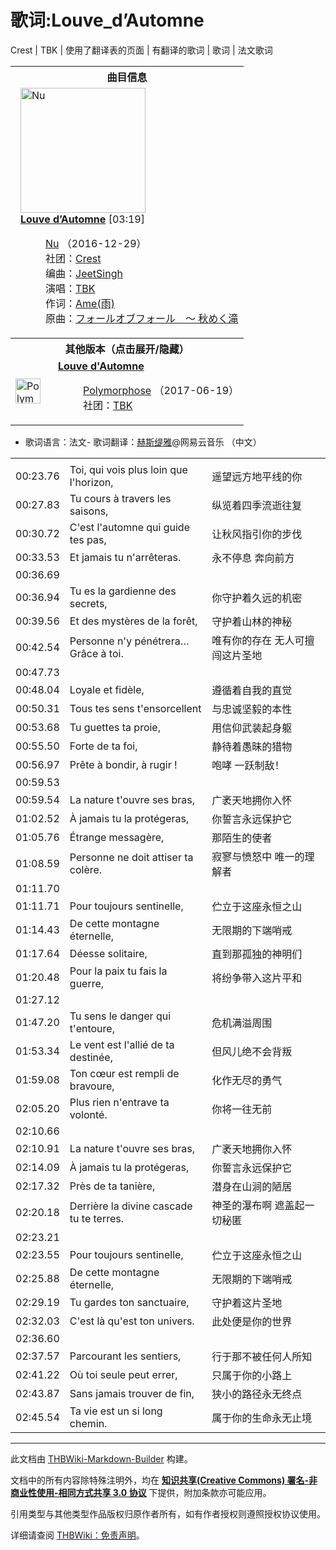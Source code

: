 # 歌词:Louve_d’Automne

<!-- source html: G:\repos\THBWiki-Markdown-Builder\THBWikiMarkdown\Temp\main\b\b7\ns512%3ALouve_d%E2%80%99Automne.html -->

Crest | TBK | 使用了翻译表的页面 | 有翻译的歌词 | 歌词 | 法文歌词


<table><tbody><tr><th colspan="2">曲目信息</th></tr><tr><td colspan="2" style="padding-left: 1em;"><div class="floatright"><a href="./文件-Nu封面.jpg.md" class="image" title="Nu"><img alt="Nu" src="https://upload.thwiki.cc/thumb/9/97/Nu%E5%B0%81%E9%9D%A2.jpg/200px-Nu%E5%B0%81%E9%9D%A2.jpg" decoding="async" loading="lazy" width="200" height="200" srcset="https://upload.thwiki.cc/thumb/9/97/Nu%E5%B0%81%E9%9D%A2.jpg/300px-Nu%E5%B0%81%E9%9D%A2.jpg 1.5x, https://upload.thwiki.cc/thumb/9/97/Nu%E5%B0%81%E9%9D%A2.jpg/400px-Nu%E5%B0%81%E9%9D%A2.jpg 2x" data-file-width="1024" data-file-height="1024"></a></div><b><a href="/Nu#7" title="Nu">Louve d’Automne</a></b> &#91;03:19&#93;<dl><dd><a href="./Nu.md" title="Nu">Nu</a> （2016-12-29）<br>社团：<a href="./Crest.md" title="Crest">Crest</a><br>编曲：<a href="./JeetSingh.md" title="JeetSingh">JeetSingh</a><br>演唱：<a href="./TBK.md" title="TBK">TBK</a><br>作词：<a href="/index.php?title=Ame(%E9%9B%A8)&amp;action=edit&amp;redlink=1" class="new" title="Ame(雨)（页面不存在）">Ame(雨)</a><br>原曲：<a href="./Fall_of_Fall_～_秋意渐浓之瀑.md" title="Fall of Fall ～ 秋意渐浓之瀑" unred="">フォールオブフォール　～ 秋めく滝</a><br></dd></dl></td></tr><tr><th colspan="2" class="mw-customtoggle-othervers-2">其他版本（点击展开/隐藏）</th></tr><tr class="mw-collapsible mw-collapsed" id="mw-customcollapsible-othervers-2"><td style="width: 44px;"><div class="center"><div class="floatnone"><a href="./文件-Polymorphose封面.jpg.md" class="image" title="Polymorphose"><img alt="Polymorphose" src="https://upload.thwiki.cc/thumb/1/19/Polymorphose%E5%B0%81%E9%9D%A2.jpg/40px-Polymorphose%E5%B0%81%E9%9D%A2.jpg" decoding="async" loading="lazy" width="40" height="40" srcset="https://upload.thwiki.cc/thumb/1/19/Polymorphose%E5%B0%81%E9%9D%A2.jpg/60px-Polymorphose%E5%B0%81%E9%9D%A2.jpg 1.5x, https://upload.thwiki.cc/thumb/1/19/Polymorphose%E5%B0%81%E9%9D%A2.jpg/80px-Polymorphose%E5%B0%81%E9%9D%A2.jpg 2x" data-file-width="1500" data-file-height="1500"></a></div></div></td><td style="padding-left: 1em;"><b><a href="/Polymorphose#10" title="Polymorphose">Louve d&#39;Automne</a></b><dl><dd><a href="./Polymorphose.md" title="Polymorphose">Polymorphose</a> （2017-06-19）<br>社团：<a href="./TBK.md" title="TBK">TBK</a><br></dd></dl></td></tr></tbody></table>

- 歌词语言：法文- 歌词翻译：[赫斯缇雅](https://music.163.com/#/user/home?id=46955527)@网易云音乐 （中文）

  
  

  


<table><tbody><tr class="tt-lyrics-header" id="=-1" data-pos="&#91;&quot;=&quot;,1&#93;"><td class="tt-lyrics" lang="zh"><div class="poem"></div></td><td class="tt-mainh" lang="zh"><div class="poem"></div></td><td class="tt-tranh" lang="zh"><div class="poem"></div></td></tr><tr class="tt-main-fr" id="=-2" data-pos="&#91;&quot;=&quot;,2&#93;"><td class="tt-time" lang="zh"><div class="poem">00:23.76</div></td><td class="tt-fr" lang="fr"><div class="poem">Toi, qui vois plus loin que l'horizon,</div></td><td class="tt-zh" lang="zh"><div class="poem">遥望远方地平线的你<br></div></td></tr><tr class="tt-main-fr" id="=-3" data-pos="&#91;&quot;=&quot;,3&#93;"><td class="tt-time" lang="zh"><div class="poem">00:27.83</div></td><td class="tt-fr" lang="fr"><div class="poem">Tu cours à travers les saisons,</div></td><td class="tt-zh" lang="zh"><div class="poem">纵览着四季流逝往复<br></div></td></tr><tr class="tt-main-fr" id="=-4" data-pos="&#91;&quot;=&quot;,4&#93;"><td class="tt-time" lang="zh"><div class="poem">00:30.72</div></td><td class="tt-fr" lang="fr"><div class="poem">C'est l'automne qui guide tes pas,</div></td><td class="tt-zh" lang="zh"><div class="poem">让秋风指引你的步伐<br></div></td></tr><tr class="tt-main-fr" id="=-5" data-pos="&#91;&quot;=&quot;,5&#93;"><td class="tt-time" lang="zh"><div class="poem">00:33.53</div></td><td class="tt-fr" lang="fr"><div class="poem">Et jamais tu n'arrêteras.</div></td><td class="tt-zh" lang="zh"><div class="poem">永不停息 奔向前方<br></div></td></tr><tr class="tt-lyrics-sep" id="=-6" data-pos="&#91;&quot;=&quot;,6&#93;"><td class="tt-sep" lang="zh"><div class="poem">00:36.69<br></div></td><td class="tt-text" lang="zh"><div class="poem"></div></td><td class="tt-tran" lang="zh"><div class="poem"></div></td></tr><tr class="tt-main-fr" id="=-7" data-pos="&#91;&quot;=&quot;,7&#93;"><td class="tt-time" lang="zh"><div class="poem">00:36.94</div></td><td class="tt-fr" lang="fr"><div class="poem">Tu es la gardienne des secrets,</div></td><td class="tt-zh" lang="zh"><div class="poem">你守护着久远的机密<br></div></td></tr><tr class="tt-main-fr" id="=-8" data-pos="&#91;&quot;=&quot;,8&#93;"><td class="tt-time" lang="zh"><div class="poem">00:39.56</div></td><td class="tt-fr" lang="fr"><div class="poem">Et des mystères de la forêt,</div></td><td class="tt-zh" lang="zh"><div class="poem">守护着山林的神秘<br></div></td></tr><tr class="tt-main-fr" id="=-9" data-pos="&#91;&quot;=&quot;,9&#93;"><td class="tt-time" lang="zh"><div class="poem">00:42.54</div></td><td class="tt-fr" lang="fr"><div class="poem">Personne n'y pénétrera… Grâce à toi.</div></td><td class="tt-zh" lang="zh"><div class="poem">唯有你的存在 无人可擅闯这片圣地<br></div></td></tr><tr class="tt-lyrics-sep" id="=-10" data-pos="&#91;&quot;=&quot;,10&#93;"><td class="tt-sep" lang="zh"><div class="poem">00:47.73<br></div></td><td class="tt-text" lang="zh"><div class="poem"></div></td><td class="tt-tran" lang="zh"><div class="poem"></div></td></tr><tr class="tt-main-fr" id="=-11" data-pos="&#91;&quot;=&quot;,11&#93;"><td class="tt-time" lang="zh"><div class="poem">00:48.04</div></td><td class="tt-fr" lang="fr"><div class="poem">Loyale et fidèle,</div></td><td class="tt-zh" lang="zh"><div class="poem">遵循着自我的直觉<br></div></td></tr><tr class="tt-main-fr" id="=-12" data-pos="&#91;&quot;=&quot;,12&#93;"><td class="tt-time" lang="zh"><div class="poem">00:50.31</div></td><td class="tt-fr" lang="fr"><div class="poem">Tous tes sens t'ensorcellent</div></td><td class="tt-zh" lang="zh"><div class="poem">与忠诚坚毅的本性<br></div></td></tr><tr class="tt-main-fr" id="=-13" data-pos="&#91;&quot;=&quot;,13&#93;"><td class="tt-time" lang="zh"><div class="poem">00:53.68</div></td><td class="tt-fr" lang="fr"><div class="poem">Tu guettes ta proie,</div></td><td class="tt-zh" lang="zh"><div class="poem">用信仰武装起身躯<br></div></td></tr><tr class="tt-main-fr" id="=-14" data-pos="&#91;&quot;=&quot;,14&#93;"><td class="tt-time" lang="zh"><div class="poem">00:55.50</div></td><td class="tt-fr" lang="fr"><div class="poem">Forte de ta foi,</div></td><td class="tt-zh" lang="zh"><div class="poem">静待着愚昧的猎物<br></div></td></tr><tr class="tt-main-fr" id="=-15" data-pos="&#91;&quot;=&quot;,15&#93;"><td class="tt-time" lang="zh"><div class="poem">00:56.97</div></td><td class="tt-fr" lang="fr"><div class="poem">Prête à bondir, à rugir&#160;!</div></td><td class="tt-zh" lang="zh"><div class="poem">咆哮 一跃制敌！<br></div></td></tr><tr class="tt-lyrics-sep" id="=-16" data-pos="&#91;&quot;=&quot;,16&#93;"><td class="tt-sep" lang="zh"><div class="poem">00:59.53<br></div></td><td class="tt-text" lang="zh"><div class="poem"></div></td><td class="tt-tran" lang="zh"><div class="poem"></div></td></tr><tr class="tt-main-fr" id="=-17" data-pos="&#91;&quot;=&quot;,17&#93;"><td class="tt-time" lang="zh"><div class="poem">00:59.54</div></td><td class="tt-fr" lang="fr"><div class="poem">La nature t'ouvre ses bras,</div></td><td class="tt-zh" lang="zh"><div class="poem">广袤天地拥你入怀<br></div></td></tr><tr class="tt-main-fr" id="=-18" data-pos="&#91;&quot;=&quot;,18&#93;"><td class="tt-time" lang="zh"><div class="poem">01:02.52</div></td><td class="tt-fr" lang="fr"><div class="poem">À jamais tu la protégeras,</div></td><td class="tt-zh" lang="zh"><div class="poem">你誓言永远保护它<br></div></td></tr><tr class="tt-main-fr" id="=-19" data-pos="&#91;&quot;=&quot;,19&#93;"><td class="tt-time" lang="zh"><div class="poem">01:05.76</div></td><td class="tt-fr" lang="fr"><div class="poem">Étrange messagère,</div></td><td class="tt-zh" lang="zh"><div class="poem">那陌生的使者<br></div></td></tr><tr class="tt-main-fr" id="=-20" data-pos="&#91;&quot;=&quot;,20&#93;"><td class="tt-time" lang="zh"><div class="poem">01:08.59</div></td><td class="tt-fr" lang="fr"><div class="poem">Personne ne doit attiser ta colère.</div></td><td class="tt-zh" lang="zh"><div class="poem">寂寥与愤怒中 唯一的理解者<br></div></td></tr><tr class="tt-lyrics-sep" id="=-21" data-pos="&#91;&quot;=&quot;,21&#93;"><td class="tt-sep" lang="zh"><div class="poem">01:11.70<br></div></td><td class="tt-text" lang="zh"><div class="poem"></div></td><td class="tt-tran" lang="zh"><div class="poem"></div></td></tr><tr class="tt-main-fr" id="=-22" data-pos="&#91;&quot;=&quot;,22&#93;"><td class="tt-time" lang="zh"><div class="poem">01:11.71</div></td><td class="tt-fr" lang="fr"><div class="poem">Pour toujours sentinelle,</div></td><td class="tt-zh" lang="zh"><div class="poem">伫立于这座永恒之山<br></div></td></tr><tr class="tt-main-fr" id="=-23" data-pos="&#91;&quot;=&quot;,23&#93;"><td class="tt-time" lang="zh"><div class="poem">01:14.43</div></td><td class="tt-fr" lang="fr"><div class="poem">De cette montagne éternelle,</div></td><td class="tt-zh" lang="zh"><div class="poem">无限期的下端哨戒<br></div></td></tr><tr class="tt-main-fr" id="=-24" data-pos="&#91;&quot;=&quot;,24&#93;"><td class="tt-time" lang="zh"><div class="poem">01:17.64</div></td><td class="tt-fr" lang="fr"><div class="poem">Déesse solitaire,</div></td><td class="tt-zh" lang="zh"><div class="poem">直到那孤独的神明们<br></div></td></tr><tr class="tt-main-fr" id="=-25" data-pos="&#91;&quot;=&quot;,25&#93;"><td class="tt-time" lang="zh"><div class="poem">01:20.48</div></td><td class="tt-fr" lang="fr"><div class="poem">Pour la paix tu fais la guerre,</div></td><td class="tt-zh" lang="zh"><div class="poem">将纷争带入这片平和<br></div></td></tr><tr class="tt-lyrics-sep" id="=-26" data-pos="&#91;&quot;=&quot;,26&#93;"><td class="tt-sep" lang="zh"><div class="poem">01:27.12<br></div></td><td class="tt-text" lang="zh"><div class="poem"></div></td><td class="tt-tran" lang="zh"><div class="poem"></div></td></tr><tr class="tt-main-fr" id="=-27" data-pos="&#91;&quot;=&quot;,27&#93;"><td class="tt-time" lang="zh"><div class="poem">01:47.20</div></td><td class="tt-fr" lang="fr"><div class="poem">Tu sens le danger qui t'entoure,</div></td><td class="tt-zh" lang="zh"><div class="poem">危机满溢周围<br></div></td></tr><tr class="tt-main-fr" id="=-28" data-pos="&#91;&quot;=&quot;,28&#93;"><td class="tt-time" lang="zh"><div class="poem">01:53.34</div></td><td class="tt-fr" lang="fr"><div class="poem">Le vent est l'allié de ta destinée,</div></td><td class="tt-zh" lang="zh"><div class="poem">但风儿绝不会背叛<br></div></td></tr><tr class="tt-main-fr" id="=-29" data-pos="&#91;&quot;=&quot;,29&#93;"><td class="tt-time" lang="zh"><div class="poem">01:59.08</div></td><td class="tt-fr" lang="fr"><div class="poem">Ton cœur est rempli de bravoure,</div></td><td class="tt-zh" lang="zh"><div class="poem">化作无尽的勇气<br></div></td></tr><tr class="tt-main-fr" id="=-30" data-pos="&#91;&quot;=&quot;,30&#93;"><td class="tt-time" lang="zh"><div class="poem">02:05.20</div></td><td class="tt-fr" lang="fr"><div class="poem">Plus rien n'entrave ta volonté.</div></td><td class="tt-zh" lang="zh"><div class="poem">你将一往无前<br></div></td></tr><tr class="tt-lyrics-sep" id="=-31" data-pos="&#91;&quot;=&quot;,31&#93;"><td class="tt-sep" lang="zh"><div class="poem">02:10.66<br></div></td><td class="tt-text" lang="zh"><div class="poem"></div></td><td class="tt-tran" lang="zh"><div class="poem"></div></td></tr><tr class="tt-main-fr" id="=-32" data-pos="&#91;&quot;=&quot;,32&#93;"><td class="tt-time" lang="zh"><div class="poem">02:10.91</div></td><td class="tt-fr" lang="fr"><div class="poem">La nature t'ouvre ses bras,</div></td><td class="tt-zh" lang="zh"><div class="poem">广袤天地拥你入怀<br></div></td></tr><tr class="tt-main-fr" id="=-33" data-pos="&#91;&quot;=&quot;,33&#93;"><td class="tt-time" lang="zh"><div class="poem">02:14.09</div></td><td class="tt-fr" lang="fr"><div class="poem">À jamais tu la protégeras,</div></td><td class="tt-zh" lang="zh"><div class="poem">你誓言永远保护它<br></div></td></tr><tr class="tt-main-fr" id="=-34" data-pos="&#91;&quot;=&quot;,34&#93;"><td class="tt-time" lang="zh"><div class="poem">02:17.32</div></td><td class="tt-fr" lang="fr"><div class="poem">Près de ta tanière,</div></td><td class="tt-zh" lang="zh"><div class="poem">潜身在山涧的陋居<br></div></td></tr><tr class="tt-main-fr" id="=-35" data-pos="&#91;&quot;=&quot;,35&#93;"><td class="tt-time" lang="zh"><div class="poem">02:20.18</div></td><td class="tt-fr" lang="fr"><div class="poem">Derrière la divine cascade tu te terres.</div></td><td class="tt-zh" lang="zh"><div class="poem">神圣的瀑布啊 遮盖起一切秘匿<br></div></td></tr><tr class="tt-lyrics-sep" id="=-36" data-pos="&#91;&quot;=&quot;,36&#93;"><td class="tt-sep" lang="zh"><div class="poem">02:23.21<br></div></td><td class="tt-text" lang="zh"><div class="poem"></div></td><td class="tt-tran" lang="zh"><div class="poem"></div></td></tr><tr class="tt-main-fr" id="=-37" data-pos="&#91;&quot;=&quot;,37&#93;"><td class="tt-time" lang="zh"><div class="poem">02:23.55</div></td><td class="tt-fr" lang="fr"><div class="poem">Pour toujours sentinelle,</div></td><td class="tt-zh" lang="zh"><div class="poem">伫立于这座永恒之山<br></div></td></tr><tr class="tt-main-fr" id="=-38" data-pos="&#91;&quot;=&quot;,38&#93;"><td class="tt-time" lang="zh"><div class="poem">02:25.88</div></td><td class="tt-fr" lang="fr"><div class="poem">De cette montagne éternelle,</div></td><td class="tt-zh" lang="zh"><div class="poem">无限期的下端哨戒<br></div></td></tr><tr class="tt-main-fr" id="=-39" data-pos="&#91;&quot;=&quot;,39&#93;"><td class="tt-time" lang="zh"><div class="poem">02:29.19</div></td><td class="tt-fr" lang="fr"><div class="poem">Tu gardes ton sanctuaire,</div></td><td class="tt-zh" lang="zh"><div class="poem">守护着这片圣地<br></div></td></tr><tr class="tt-main-fr" id="=-40" data-pos="&#91;&quot;=&quot;,40&#93;"><td class="tt-time" lang="zh"><div class="poem">02:32.03</div></td><td class="tt-fr" lang="fr"><div class="poem">C'est là qu'est ton univers.</div></td><td class="tt-zh" lang="zh"><div class="poem">此处便是你的世界<br></div></td></tr><tr class="tt-lyrics-sep" id="=-41" data-pos="&#91;&quot;=&quot;,41&#93;"><td class="tt-sep" lang="zh"><div class="poem">02:36.60<br></div></td><td class="tt-text" lang="zh"><div class="poem"></div></td><td class="tt-tran" lang="zh"><div class="poem"></div></td></tr><tr class="tt-main-fr" id="=-42" data-pos="&#91;&quot;=&quot;,42&#93;"><td class="tt-time" lang="zh"><div class="poem">02:37.57</div></td><td class="tt-fr" lang="fr"><div class="poem">Parcourant les sentiers,</div></td><td class="tt-zh" lang="zh"><div class="poem">行于那不被任何人所知<br></div></td></tr><tr class="tt-main-fr" id="=-43" data-pos="&#91;&quot;=&quot;,43&#93;"><td class="tt-time" lang="zh"><div class="poem">02:41.22</div></td><td class="tt-fr" lang="fr"><div class="poem">Où toi seule peut errer,</div></td><td class="tt-zh" lang="zh"><div class="poem">只属于你的小路上<br></div></td></tr><tr class="tt-main-fr" id="=-44" data-pos="&#91;&quot;=&quot;,44&#93;"><td class="tt-time" lang="zh"><div class="poem">02:43.87</div></td><td class="tt-fr" lang="fr"><div class="poem">Sans jamais trouver de fin,</div></td><td class="tt-zh" lang="zh"><div class="poem">狭小的路径永无终点<br></div></td></tr><tr class="tt-main-fr" id="=-45" data-pos="&#91;&quot;=&quot;,45&#93;"><td class="tt-time" lang="zh"><div class="poem">02:45.54</div></td><td class="tt-fr" lang="fr"><div class="poem">Ta vie est un si long chemin.</div></td><td class="tt-zh" lang="zh"><div class="poem">属于你的生命永无止境</div></td></tr></tbody></table>







---

此文档由 [THBWiki-Markdown-Builder](https://github.com/Delsin-Yu/THBWiki-Markdown-Builder) 构建。

文档中的所有内容除特殊注明外，均在 [**知识共享(Creative Commons) 署名-非商业性使用-相同方式共享 3.0 协议**](https://creativecommons.org/licenses/by-sa/3.0/deed.zh-hans) 下提供，附加条款亦可能应用。

引用类型与其他类型作品版权归原作者所有，如有作者授权则遵照授权协议使用。

详细请查阅 [THBWiki：免责声明](https://thbwiki.cc/THBWiki:%E5%85%8D%E8%B4%A3%E5%A3%B0%E6%98%8E)。

